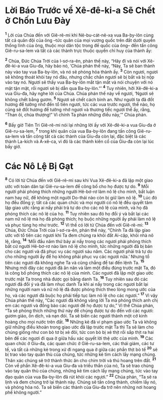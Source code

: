 # Lời Báo Trước về Xê-đê-ki-a Sẽ Chết ở Chốn Lưu Ðày
<sup><b>1</b></sup> Lời của Chúa đến với Giê-rê-mi khi Nê-bu-cát-nê-xa vua Ba-by-lôn cùng tất cả quân đội của ông –tức quân của mọi vương quốc trên đất dưới quyền thống lĩnh của ông, thuộc mọi dân tộc trong đế quốc của ông– đến tấn công Giê-ru-sa-lem và tất cả các thành trực thuộc quyền chỉ huy của thành ấy:

<sup><b>2</b></sup> Chúa, Ðức Chúa Trời của I-sơ-ra-ên, phán thế này, “Hãy đi và nói với Xê-đê-ki-a vua Giu-đa, hãy bảo nó, ‘Chúa phán thế này, “Này, Ta sẽ ban thành này vào tay vua Ba-by-lôn, và nó sẽ phóng hỏa thành ấy. <sup><b>3</b></sup> Còn ngươi, ngươi sẽ không thoát khỏi tay nó đâu, nhưng chắc chắn ngươi sẽ bị bắt và bị nộp vào tay nó. Ngươi sẽ thấy vua Ba-by-lôn mắt tận mắt và nói chuyện với nó mặt tận mặt, rồi ngươi sẽ bị dẫn qua Ba-by-lôn.”’ <sup><b>4</b></sup> Tuy nhiên, hỡi Xê-đê-ki-a vua Giu-đa, hãy nghe lời của Chúa. Chúa phán thế này về ngươi, ‘Ngươi sẽ không chết bằng gươm. <sup><b>5</b></sup> Ngươi sẽ chết cách bình an. Như người ta đã đốt hương để tưởng nhớ đến tổ tiên ngươi, tức các vua trước ngươi, thể nào, họ cũng sẽ đốt hương để tưởng nhớ ngươi và thương tiếc ngươi thể ấy, rằng, “Than ôi, chúa thượng!” Vì chính Ta phán những điều này,’” Chúa phán.

<sup><b>6</b></sup> Bấy giờ Tiên Tri Giê-rê-mi nói lại những lời ấy với Xê-đê-ki-a vua Giu-đa ở Giê-ru-sa-lem, <sup><b>7</b></sup> trong khi quân của vua Ba-by-lôn đang tấn công Giê-ru-sa-lem và tấn công tất cả các thành của Giu-đa còn lại, đặc biệt là các thành La-kích và A-xê-ca, vì đó là các thành kiên cố của Giu-đa còn lại lúc bấy giờ.


# Các Nô Lệ Bị Gạt
<sup><b>8</b></sup> Có lời từ Chúa đến với Giê-rê-mi sau khi Vua Xê-đê-ki-a đã lập một giao ước với toàn dân tại Giê-ru-sa-lem để công bố cho họ được tự do. <sup><b>9</b></sup> Mỗi người phải phóng thích những người Hê-bơ-rơ làm nô lệ cho mình, bất luận nam hay nữ, để không một người Do-thái nào còn bị giữ làm nô lệ. <sup><b>10</b></sup> Lúc đó họ đều đồng ý; tất cả các quan chức và mọi người có nô lệ đều quyết tâm lập giao ước rằng ai nấy phải trả tự do cho các nô lệ của mình, và họ đã phóng thích các nô lệ của họ. <sup><b>11</b></sup> Tuy nhiên sau đó họ đổi ý và bắt lại các nam nữ nô lệ mà họ đã phóng thích; họ buộc những người ấy phải làm nô lệ và phục tùng họ như trước. <sup><b>12</b></sup> Vì thế có lời từ Chúa đến với Giê-rê-mi: <sup><b>13</b></sup> Chúa, Ðức Chúa Trời của I-sơ-ra-ên, phán thế này, “Chính Ta đã lập giao ước với tổ tiên các ngươi khi Ta đem chúng ra khỏi đất Ai-cập, khỏi nhà nô lệ, rằng, <sup><b>14</b></sup> ‘Mỗi đầu năm thứ bảy ai nấy trong các ngươi phải phóng thích bất cứ người Hê-bơ-rơ nào làm nô lệ cho mình, tức những người đã bị bán cho các ngươi và đã phục vụ các ngươi sáu năm. Các ngươi phải trả tự do cho những người ấy để họ không phải phục vụ các ngươi nữa.’ Nhưng tổ tiên các ngươi đã không nghe Ta và cũng chẳng để tai đến lệnh Ta. <sup><b>15</b></sup> Nhưng mới đây các ngươi đã ăn năn và làm một điều đúng trước mặt Ta, đó là công bố phóng thích các nô lệ của mình. Các ngươi đã lập một giao ước trước mặt Ta trong nhà được gọi bằng danh Ta. <sup><b>16</b></sup> Tuy nhiên sau đó các ngươi đã đổi ý và đã làm nhục danh Ta khi ai nấy trong các ngươi bắt lại những người nam và nữ nô lệ đã được phóng thích theo lòng mong ước của họ, và các ngươi đã buộc họ phải tiếp tục làm nô lệ cho các ngươi.” <sup><b>17</b></sup> Vì vậy Chúa phán thế này, “Các ngươi đã không vâng lời Ta mà phóng thích anh chị em các ngươi và đồng bào các ngươi để họ được tự do,” Vì thế Chúa phán, “Ta sẽ phóng thích những thứ này để chúng được tự do đến với các ngươi: gươm giáo, ôn dịch, và nạn đói. Ta sẽ biến các ngươi thành một cớ kinh hoàng cho mọi nước trên đất. <sup><b>18</b></sup> Những kẻ đã vi phạm giao ước Ta và không giữ những điều khoản trong giao ước đã lập trước mặt Ta thì Ta sẽ làm cho chúng giống như con bò tơ bị xẻ đôi, tức con bò bị xẻ thịt rồi sắp thịt ra hai bên để các ngươi đi qua ở giữa hầu xác quyết lời thệ ước của mình. <sup><b>19</b></sup> Các quan chức ở Giu-đa, các quan chức ở Giê-ru-sa-lem, các thái giám, các tư tế, và tất cả những kẻ trong xứ đi ngang qua ở giữa các phần thịt bò tế <sup><b>20</b></sup> sẽ bị trao vào tay quân thù của chúng, tức những kẻ tìm cách lấy mạng chúng. Thân xác chúng sẽ trở thành thức ăn cho chim trời và thú hoang trên đất. <sup><b>21</b></sup> Còn về phần Xê-đê-ki-a vua Giu-đa và triều thần của nó, Ta sẽ trao chúng vào tay quân thù của chúng, những kẻ tìm cách lấy mạng chúng, tức vào tay đạo quân của vua Ba-by-lôn đã rút khỏi các ngươi.” <sup><b>22</b></sup> Chúa phán, “Ta sẽ ra lịnh và đem chúng trở lại thành này. Chúng sẽ tấn công thành, chiếm lấy nó, và phóng hỏa nó. Ta sẽ biến các thành của Giu-đa trở nên những nơi hoang phế không người.”
